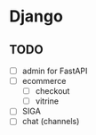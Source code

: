 # Django

## TODO

- [ ] admin for FastAPI
- [ ] ecommerce
  - [ ] checkout
  - [ ] vitrine
- [ ] SIGA
- [ ] chat (channels)
